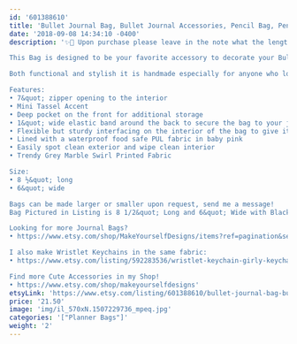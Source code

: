 ```yaml
---
id: '601388610'
title: 'Bullet Journal Bag, Bullet Journal Accessories, Pencil Bag, Pencil Pouch, Journal Bag, Marble Print, graduation gift'
date: '2018-09-08 14:34:10 -0400'
description: '✨📓 Upon purchase please leave in the note what the length and width of your journal(binder, notebook, etc) so i can cut the elastic strap accordingly. 📓✨

This Bag is designed to be your favorite accessory to decorate your Bullet Journal, Binder or Planner with. This simple storage solution helps to keep all of your pens, pencils, markers, and tools in one place: conveniently attached to your journal! 

Both functional and stylish it is handmade especially for anyone who loves to be creative and decorate or personalize their journals. This bag is also a Back to School staple for binders and agendas, with a deep pocket in the front that will hold a phone and other essentials. Handmade with experience, and a standard for high quality. 

Features:
• 7&quot; zipper opening to the interior
• Mini Tassel Accent
• Deep pocket on the front for additional storage 
• 1&quot; wide elastic band around the back to secure the bag to your journal.
• Flexible but sturdy interfacing on the interior of the bag to give it shape and help with wear.
• Lined with a waterproof food safe PUL fabric in baby pink
• Easily spot clean exterior and wipe clean interior
• Trendy Grey Marble Swirl Printed Fabric

Size:
• 8 ½&quot; long
• 6&quot; wide

Bags can be made larger or smaller upon request, send me a message!
Bag Pictured in Listing is 8 1/2&quot; Long and 6&quot; Wide with Black Zipper & Tassel and has a Black elastic strap.

Looking for more Journal Bags?
• https://www.etsy.com/shop/MakeYourselfDesigns/items?ref=pagination&section_id=23962985

I also make Wristlet Keychains in the same fabric:
• https://www.etsy.com/listing/592283536/wristlet-keychain-girly-keychain-key-fob?ref=shop_home_active_6

Find more Cute Accessories in my Shop!
• https://www.etsy.com/shop/makeyourselfdesigns'
etsyLink: 'https://www.etsy.com/listing/601388610/bullet-journal-bag-bullet-journal?utm_source=synctostaticsite&utm_medium=api&utm_campaign=api'
price: '21.50'
image: 'img/il_570xN.1507229736_mpeq.jpg'
categories: '["Planner Bags"]'
weight: '2'
---
```

